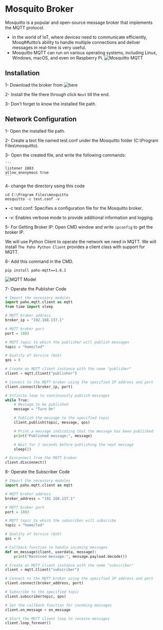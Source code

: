 # Mosquito Broker
Mosquitto is a popular and open-source message broker that implements the MQTT protocol.
- In the world of IoT, where devices need to communicate efficiently, Mosq##uitto’s ability to handle multiple connections and deliver messages in real-time is very useful.
- Mosquitto MQTT can run on various operating systems, including Linux, Windows, macOS, and even on Raspberry Pi.
![Mosquitto MQTT](https://github.com/user-attachments/assets/fa2c3f1b-6066-4f54-bcd8-bc1dad0b3165)

## Installation 
1- Download the broker from ![here](https://drive.google.com/file/d/1SD-kV9AA8u5YRWwkjpYQbh_VABFwUCq9/view?usp=drive_link)

2- Install the file there through click `Next` till the end.

3- Don't forget to know the installed file path.

## Network Configuration
1- Open the installed file path.

2- Create a text file named test.conf under the Mosquitto folder (C:\Program Files\mosquitto).

3- Open the created file, and write the following commands:

    ```
    listener 1883
    allow_anonymous true  
    ```
4- change the directory using this code
    
    cd C:\Program Files\mosquitto
    mosquitto -c test.conf -v

▪ -c test.conf: Specifies a configuration file for the Mosquitto broker.

▪ -v: Enables verbose mode to provide additional information and logging.
    
5- For Getting Broker IP: Open CMD window and write `ipconfig` to get the broker IP.

We will use Python Client to operate the network we need in MQTT. We will install `The Paho Python Client` provides a client class with support for MQTT.

6- Add this command in the CMD.

    pip install paho-mqtt==1.6.1

![MQTT Model](https://github.com/user-attachments/assets/bc065b7c-3fc4-4ef1-a8a9-d0b3a1d921a4)

7- Operate the Publisher Code
```python
# Import the necessary modules
import paho.mqtt.client as mqtt
from time import sleep

# MQTT broker address
broker_ip = "192.168.137.1"

# MQTT broker port
port = 1883

# MQTT topic to which the publisher will publish messages
topic = "home/led"

# Quality of Service (QoS)
qos = 0

# Create an MQTT client instance with the name "publisher"
client = mqtt.Client("publisher")

# Connect to the MQTT broker using the specified IP address and port
client.connect(broker_ip, port)

# Infinite loop to continuously publish messages
while True:
    # Message to be published
    message = "Turn On"

    # Publish the message to the specified topic
    client.publish(topic, message, qos)

    # Print a message indicating that the message has been published
    print("Published message:", message)

    # Wait for 2 seconds before publishing the next message
    sleep(2)

# Disconnect from the MQTT broker
client.disconnect()
```
8- Operate the Subscriber Code
```python
# Import the necessary modules
import paho.mqtt.client as mqtt

# MQTT broker address
broker_address = "192.168.137.1"

# MQTT broker port
port = 1883

# MQTT topic to which the subscriber will subscribe
topic = "home/led"

# Quality of Service (QoS)
qos = 0

# Callback function to handle incoming messages
def on_message(client, userdata, message):
    print("Received message:", message.payload.decode())

# Create an MQTT client instance with the name "subscriber"
client = mqtt.Client("subscriber")

# Connect to the MQTT broker using the specified IP address and port
client.connect(broker_address, port)

# Subscribe to the specified topic
client.subscribe(topic, qos)

# Set the callback function for incoming messages
client.on_message = on_message

# Start the MQTT client loop to receive messages
client.loop_forever()
```
